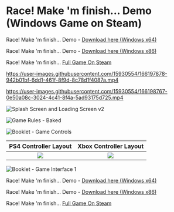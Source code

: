 # Race! Make 'm finish... Demo (Windows Game on Steam)

Race! Make 'm finish... Demo - [Download here (Windows x64)](https://github.com/RubenCUR/Race-Make-m-finish...-Demo/releases/download/demo/Race.Make.m.finish.zip)

Race! Make 'm finish... Demo - [Download here (Windows x86)](https://github.com/RubenCUR/Race-Make-m-finish...-Demo/releases/download/demo/Race.Make.m.finish.x86.zip)

Race! Make 'm finish... [Full Game On Steam](https://store.steampowered.com/app/1184460/Race_Make_m_finish/)

https://user-images.githubusercontent.com/15930554/166197878-942b01bf-6dd1-461f-8f9d-8c78d1f4087a.mp4

https://user-images.githubusercontent.com/15930554/166198767-0e50a08c-3024-4c41-8f4a-5ad93175d725.mp4

![Splash Screen and Loading Screen v2](https://user-images.githubusercontent.com/15930554/166195656-00e58bd6-226d-45c7-b464-3b8121266785.png)

![Game Rules - Baked](https://user-images.githubusercontent.com/15930554/166197269-b03aa374-b938-4922-aea9-f1b406c22f43.png)

![Booklet - Game Controls](https://user-images.githubusercontent.com/15930554/166198065-96c1a6b6-dc42-4e6e-a6ca-1372ad716283.png)

PS4 Controller Layout             |  Xbox Controller Layout
:-------------------------:|:-------------------------:
![](https://user-images.githubusercontent.com/15930554/166197302-38512e66-c8ee-4040-a813-c832c850ea3a.png)  |  ![](https://user-images.githubusercontent.com/15930554/166197308-5d834061-4603-4642-a29e-25a6d459ca7a.png)

![Booklet - Game Interface 1](https://user-images.githubusercontent.com/15930554/166198091-bd42d96a-cc3c-4c62-80b0-2f9817573b53.png)





Race! Make 'm finish... Demo - [Download here (Windows x64)](https://github.com/RubenCUR/Race-Make-m-finish...-Demo/releases/download/demo/Race.Make.m.finish.zip)

Race! Make 'm finish... Demo - [Download here (Windows x86)](https://github.com/RubenCUR/Race-Make-m-finish...-Demo/releases/download/demo/Race.Make.m.finish.x86.zip)

Race! Make 'm finish... [Full Game On Steam](https://store.steampowered.com/app/1184460/Race_Make_m_finish/)
